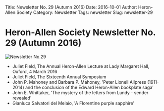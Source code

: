 Title: Newsletter No. 29 (Autumn 2016)
Date: 2016-10-01
Author: Heron-Allen Society
Category: Newsletter
Tags: newsletter
Slug: newsletter-29

# Heron-Allen Society Newsletter No. 29 (Autumn 2016)

![Newsletter No.29](/images/newsletters/newsl29.jpg)

- Juliet Field, The Annual Heron-Allen Lecture at Lady Margaret Hall, Oxford, 4 March 2016
- Juliet Field, The Sixteenth Annual Symposium
- John P. Mahoney and Barbara P. Mahoney, 'Peter Lionell Allpress (1911-2014) and the conclusion of the Edward Heron-Allen bookplate saga'
- John E. Whittaker, 'The mystery of the letters from Lundy - sender revealed'
- Gianluca Salvatori del Melaio, 'A Florentine purple sapphire' 